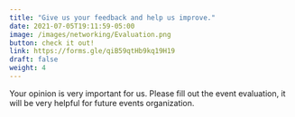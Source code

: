 ```yaml
---
title: "Give us your feedback and help us improve."
date: 2021-07-05T19:11:59-05:00
image: /images/networking/Evaluation.png
button: check it out!
link: https://forms.gle/qiB59qtHb9kq19H19
draft: false
weight: 4
---
```


Your opinion is very important for us. Please fill out the event evaluation, it will be very helpful for future events organization.


